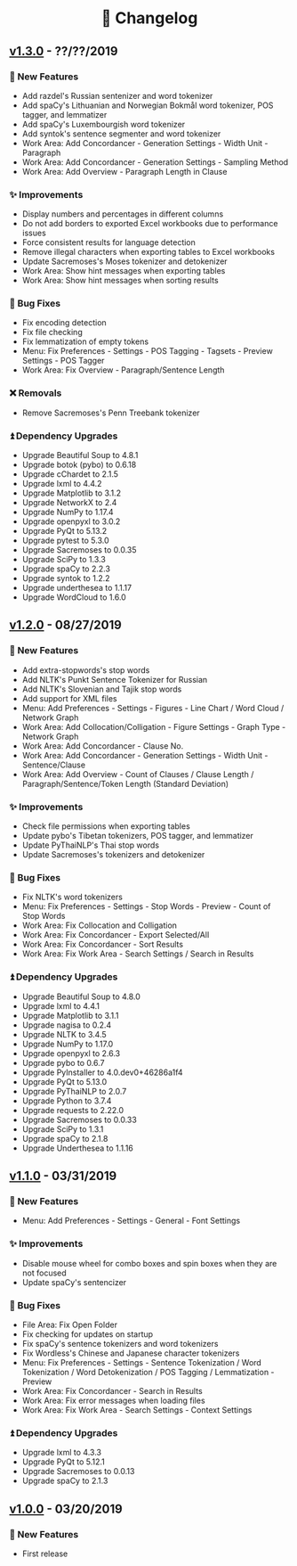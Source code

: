 <!--
# Wordless: Changelog
#
# Copyright (C) 2018-2019  Ye Lei (叶磊))
#
# This source file is licensed under GNU GPLv3.
# For details, see: https://github.com/BLKSerene/Wordless/blob/master/LICENSE.txt
#
# All other rights reserved.
-->

<div align="center"><h1>📄 Changelog</h1></div>

## [v1.3.0](https://github.com/BLKSerene/Wordless/releases/tag/v1.3.0) - ??/??/2019

### 🎉 New Features
- Add razdel's Russian sentenizer and word tokenizer
- Add spaCy's Lithuanian and Norwegian Bokmål word tokenizer, POS tagger, and lemmatizer
- Add spaCy's Luxembourgish word tokenizer
- Add syntok's sentence segmenter and word tokenizer
- Work Area: Add Concordancer - Generation Settings - Width Unit - Paragraph
- Work Area: Add Concordancer - Generation Settings - Sampling Method
- Work Area: Add Overview - Paragraph Length in Clause

### ✨ Improvements
- Display numbers and percentages in different columns
- Do not add borders to exported Excel workbooks due to performance issues
- Force consistent results for language detection
- Remove illegal characters when exporting tables to Excel workbooks
- Update Sacremoses's Moses tokenizer and detokenizer
- Work Area: Show hint messages when exporting tables
- Work Area: Show hint messages when sorting results

### 📌 Bug Fixes
- Fix encoding detection
- Fix file checking
- Fix lemmatization of empty tokens
- Menu: Fix Preferences - Settings - POS Tagging - Tagsets - Preview Settings - POS Tagger
- Work Area: Fix Overview - Paragraph/Sentence Length

### ❌ Removals
- Remove Sacremoses's Penn Treebank tokenizer

### ⏫ Dependency Upgrades
- Upgrade Beautiful Soup to 4.8.1
- Upgrade botok (pybo) to 0.6.18
- Upgrade cChardet to 2.1.5
- Upgrade lxml to 4.4.2
- Upgrade Matplotlib to 3.1.2
- Upgrade NetworkX to 2.4
- Upgrade NumPy to 1.17.4
- Upgrade openpyxl to 3.0.2
- Upgrade PyQt to 5.13.2
- Upgrade pytest to 5.3.0
- Upgrade Sacremoses to 0.0.35
- Upgrade SciPy to 1.3.3
- Upgrade spaCy to 2.2.3
- Upgrade syntok to 1.2.2
- Upgrade underthesea to 1.1.17
- Upgrade WordCloud to 1.6.0

## [v1.2.0](https://github.com/BLKSerene/Wordless/releases/tag/v1.2.0) - 08/27/2019

### 🎉 New Features
- Add extra-stopwords's stop words
- Add NLTK's Punkt Sentence Tokenizer for Russian
- Add NLTK's Slovenian and Tajik stop words
- Add support for XML files
- Menu: Add Preferences - Settings - Figures - Line Chart / Word Cloud / Network Graph
- Work Area: Add Collocation/Colligation - Figure Settings - Graph Type - Network Graph
- Work Area: Add Concordancer - Clause No.
- Work Area: Add Concordancer - Generation Settings - Width Unit - Sentence/Clause
- Work Area: Add Overview - Count of Clauses / Clause Length / Paragraph/Sentence/Token Length (Standard Deviation)

### ✨ Improvements
- Check file permissions when exporting tables
- Update pybo's Tibetan tokenizers, POS tagger, and lemmatizer
- Update PyThaiNLP's Thai stop words
- Update Sacremoses's tokenizers and detokenizer

### 📌 Bug Fixes
- Fix NLTK's word tokenizers
- Menu: Fix Preferences - Settings - Stop Words - Preview - Count of Stop Words
- Work Area: Fix Collocation and Colligation
- Work Area: Fix Concordancer - Export Selected/All
- Work Area: Fix Concordancer - Sort Results
- Work Area: Fix Work Area - Search Settings / Search in Results

### ⏫ Dependency Upgrades
- Upgrade Beautiful Soup to 4.8.0
- Upgrade lxml to 4.4.1
- Upgrade Matplotlib to 3.1.1
- Upgrade nagisa to 0.2.4
- Upgrade NLTK to 3.4.5
- Upgrade NumPy to 1.17.0
- Upgrade openpyxl to 2.6.3
- Upgrade pybo to 0.6.7
- Upgrade PyInstaller to 4.0.dev0+46286a1f4
- Upgrade PyQt to 5.13.0
- Upgrade PyThaiNLP to 2.0.7
- Upgrade Python to 3.7.4
- Upgrade requests to 2.22.0
- Upgrade Sacremoses to 0.0.33
- Upgrade SciPy to 1.3.1
- Upgrade spaCy to 2.1.8
- Upgrade Underthesea to 1.1.16

## [v1.1.0](https://github.com/BLKSerene/Wordless/releases/tag/v1.1.0) - 03/31/2019

### 🎉 New Features
- Menu: Add Preferences - Settings - General - Font Settings

### ✨ Improvements
- Disable mouse wheel for combo boxes and spin boxes when they are not focused
- Update spaCy's sentencizer

### 📌 Bug Fixes
- File Area: Fix Open Folder
- Fix checking for updates on startup
- Fix spaCy's sentence tokenizers and word tokenizers
- Fix Wordless's Chinese and Japanese character tokenizers
- Menu: Fix Preferences - Settings - Sentence Tokenization / Word Tokenization / Word Detokenization / POS Tagging / Lemmatization - Preview
- Work Area: Fix Concordancer - Search in Results
- Work Area: Fix error messages when loading files
- Work Area: Fix Work Area - Search Settings - Context Settings

### ⏫ Dependency Upgrades
- Upgrade lxml to 4.3.3
- Upgrade PyQt to 5.12.1
- Upgrade Sacremoses to 0.0.13
- Upgrade spaCy to 2.1.3

## [v1.0.0](https://github.com/BLKSerene/Wordless/releases/tag/v1.0.0) - 03/20/2019

### 🎉 New Features
- First release
